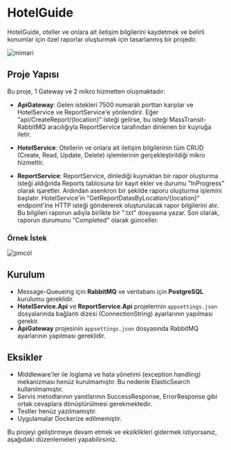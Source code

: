 # HotelGuide

HotelGuide, oteller ve onlara ait iletişim bilgilerini kaydetmek ve belirli konumlar için özel raporlar oluşturmak için tasarlanmış bir projedir.


![mimari](https://github.com/onrkrsy/HotelGuide/assets/11960564/2723fea7-1501-485f-a267-86bf45dd87c7)

## Proje Yapısı

Bu proje, 1 Gateway ve 2 mikro hizmetten oluşmaktadır:

- **ApiGateway**: Gelen istekleri 7500 numaralı porttan karşılar ve HotelService ve ReportService'e yönlendirir. Eğer "api/CreateReport/{location}" isteği gelirse, bu isteği MassTransit-RabbitMQ aracılığıyla ReportService tarafından dinlenen bir kuyruğa iletir.

- **HotelService**: Otellerin ve onlara ait iletişim bilgilerinin tüm CRUD (Create, Read, Update, Delete) işlemlerinin gerçekleştirildiği mikro hizmettir.

- **ReportService**: ReportService, dinlediği kuyruktan bir rapor oluşturma isteği aldığında Reports tablosuna bir kayıt ekler ve durumu "InProgress" olarak işaretler. Ardından asenkron bir şekilde raporu oluşturma işlemini başlatır. HotelService'in "GetReportDatasByLocation/{location}" endpoint'ine HTTP isteği göndererek oluşturulacak rapor bilgilerini alır. Bu bilgileri raporun adıyla birlikte bir ".txt" dosyasına yazar. Son olarak, raporun durumunu "Completed" olarak günceller.

### Örnek İstek
![pmcol](https://github.com/onrkrsy/HotelGuide/assets/11960564/16cc407a-b278-4f53-853e-b0c0568d6752)


## Kurulum

- Message-Queueing için **RabbitMQ** ve veritabanı için **PostgreSQL** kurulumu gereklidir.
- **HotelService.Api** ve **ReportService.Api** projelerinin `appsettings.json` dosyalarında bağlantı dizesi (ConnectionString) ayarlarının yapılması gerekir.
- **ApiGateway** projesinin `appsettings.json` dosyasında RabbitMQ ayarlarının yapılması gereklidir.

## Eksikler

- Middleware'ler ile loglama ve hata yönetimi (exception handling) mekanizması henüz kurulmamıştır. Bu nedenle ElasticSearch kullanılmamıştır.
- Servis metodlarının yanıtlarının SuccessResponse, ErrorResponse gibi ortak cevaplara dönüştürülmesi gerekmektedir.
- Testler henüz yazılmamıştır.
- Uygulamalar Dockerize edilmemiştir.

Bu projeyi geliştirmeye devam etmek ve eksiklikleri gidermek istiyorsanız, aşağıdaki düzenlemeleri yapabilirsiniz.
